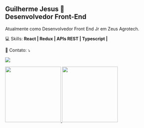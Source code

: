 <h2>
<strong>Guilherme Jesus 👋</strong>
<br>
Desenvolvedor Front-End
</h2>

<p align="left"> 
Atualmente como Desenvolvedor Front End Jr em Zeus Agrotech.
</p>

<p align="left">
  💻 Skills: <strong> React | Redux | APIs REST | Typescript | </strong>
</p>

<p align="left">
  💌 Contato: ⤵️
</p>

<p align="left">
  <a href="https://www.linkedin.com/in/guilhermehcj/" alt="Linkedin">
  <img src="https://img.shields.io/badge/-Linkedin-0e76a8?style=flat-square&logo=Linkedin&logoColor=white&link=https://www.linkedin.com/in/guilhermehcj/" /></a>
</p>
<div>
<a href="https://github.com/Guilherme-Jesus">
<img height="180em" src="https://github-readme-stats.vercel.app/api?username=Guilherme-Jesus&show_icons=true&theme=gruvbox"/>
<img height="180em" src="https://github-readme-stats.vercel.app/api/top-langs/?username=Guilherme-Jesus&layout=compact&&theme=gruvbox"/>
<!-- <img height="180em" src="https://github-readme-stats.vercel.app/api?username=Guilherme-Jesus&show_icons=true&theme=tokyonight&include_all_commits=true&count_private=true&hide=stars,issues,contribs"/> -->
</div>
